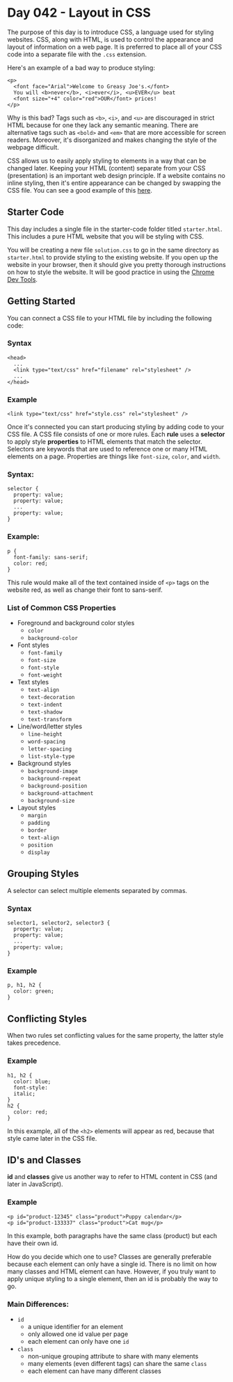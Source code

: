 # Day 042 - Layout in CSS

The purpose of this day is to introduce CSS, a language used for styling websites. CSS, along with HTML, is used
to control the appearance and layout of information on a web page. It is preferred to place all of your CSS code
into a separate file with the `.css` extension.

Here's an example of a bad way to produce styling:
```
<p>
  <font face="Arial">Welcome to Greasy Joe's.</font>
  You will <b>never</b>, <i>ever</i>, <u>EVER</u> beat
  <font size="+4" color="red">OUR</font> prices!
</p>
```

Why is this bad? Tags such as `<b>`, `<i>`, and `<u>` are discouraged in strict HTML because for one they lack any semantic meaning. There are alternative tags such as `<bold>` and `<em>` that are more accessible for screen readers. Moreover, it's disorganized and makes changing the style of the webpage difficult.

CSS allows us to easily apply styling to elements in a way that can be changed later. Keeping your HTML (content) separate from
your CSS (presentation) is an important web design principle. If a website contains no inline styling, then it's entire appearance 
can be changed by swapping the CSS file. You can see a good example of this [here](http://www.csszengarden.com/).

## Starter Code

This day includes a single file in the starter-code folder titled `starter.html`. This includes a pure HTML website that you will be styling with CSS.

You will be creating a new file `solution.css` to go in the same directory as `starter.html` to provide styling to the existing website. If you open up the website in your browser, then it should give you pretty thorough instructions on how to style the website. It will be good practice in using the [Chrome Dev Tools](https://developers.google.com/web/tools/chrome-devtools). 
  
## Getting Started
  
You can connect a CSS file to your HTML file by including the following code:

### Syntax

```
<head>
  ...
  <link type="text/css" href="filename" rel="stylesheet" />
  ...
</head>
```

### Example

```
<link type="text/css" href="style.css" rel="stylesheet" />
```

Once it's connected you can start producing styling by adding code to your CSS file. A CSS file consists of one or more rules. Each **rule** uses a **selector** to apply style **properties** to HTML elements that match the selector. Selectors are keywords that are used to reference one or many HTML elements on a page. Properties are things like `font-size`, `color`, and `width`.

### Syntax:
```
selector {
  property: value;
  property: value;
  ...
  property: value;
}
```
### Example:
```
p {
  font-family: sans-serif;
  color: red;
}
```
This rule would make all of the text contained inside of `<p>` tags on the website red, as well as change their font to sans-serif.

### List of Common CSS Properties

* Foreground and background color styles
  * `color`
  * `background-color`
* Font styles
  * `font-family`
  * `font-size`
  * `font-style`
  * `font-weight`
* Text styles
  * `text-align`
  * `text-decoration`
  * `text-indent`
  * `text-shadow`
  * `text-transform`
* Line/word/letter styles
  * `line-height`
  * `word-spacing`
  * `letter-spacing`
  * `list-style-type`
* Background styles
  * `background-image`
  * `background-repeat`
  * `background-position`
  * `background-attachment`
  * `background-size`
* Layout styles
  * `margin`
  * `padding`
  * `border`
  * `text-align`
  * `position`
  * `display`
  
## Grouping Styles

A selector can select multiple elements separated by commas.

### Syntax
  
```
selector1, selector2, selector3 {
  property: value;
  property: value;
  ...
  property: value;
}
```

### Example

```
p, h1, h2 {
  color: green;
}
```

## Conflicting Styles

When two rules set conflicting values for the same property, the latter style takes precedence.

### Example

```
h1, h2 { 
  color: blue; 
  font-style: 
  italic; 
}
h2 { 
  color: red; 
}
```

In this example, all of the `<h2>` elements will appear as red, because that style came later in the CSS file. 

## ID's and Classes

**id** and **classes** give us another way to refer to HTML content in CSS (and later in JavaScript). 

### Example

```
<p id="product-12345" class="product">Puppy calendar</p>
<p id="product-133337" class="product">Cat mug</p>
```
In this example, both paragraphs have the same class (product) but each have their own id.

How do you decide which one to use? Classes are generally preferable because each element can only have a single id. There
is no limit on how many classes and HTML element can have. However, if you truly want to apply unique styling to a single
element, then an id is probably the way to go.

### Main Differences:

* `id`
  * a unique identifier for an element
  * only allowed one id value per page
  * each element can only have one `id`
* `class`
  * non-unique grouping attribute to share with many elements
  * many elements (even different tags) can share the same `class`
  * each element can have many different classes
  
  



